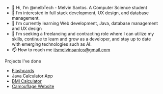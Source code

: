 - 👋 Hi, I’m @melbTech - Melvin Santos. A Computer Science student
- 👀 I’m interested in full stack development, UX design, and database management.
- 🌱 I’m currently learning Web development, Java, database management and UX design
- 💞️ I’m seeking a freelancing and contracting role where I can utilize my skills, continue to learn and grow as a developer, and stay up to date with emerging technologies such as AI.
- 📫 How to reach me itsmelvinsantos@gmail.com

Projects I've done
- [Flashcards](https://github.com/melbTech/Flashcards)
- [Java Calculator App](https://github.com/melbTech/Java-Calculator-App)
- [BMI Calculator](https://github.com/melbTech/bmi-calculator)
- [Camouflage Website](https://github.com/melbTech/camouflage-landing-page)
<!---
melbTech/melbTech is a ✨ special ✨ repository because its `README.md` (this file) appears on your GitHub profile.
You can click the Preview link to take a look at your changes.
--->
